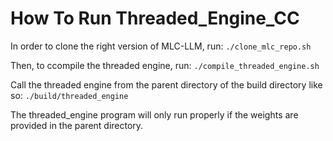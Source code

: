 # How To Run Threaded_Engine_CC

In order to clone the right version of MLC-LLM, run:
` ./clone_mlc_repo.sh `

Then, to ccompile the threaded engine, run:
` ./compile_threaded_engine.sh `

Call the threaded engine from the parent directory of the build directory like so:
` ./build/threaded_engine `

The threaded_engine program will only run properly if the weights are provided in the parent directory.